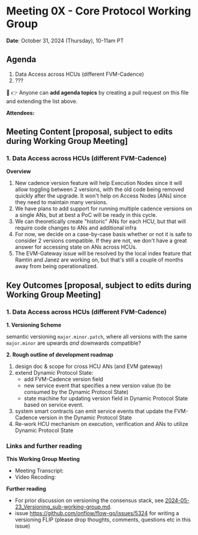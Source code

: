 # Meeting 0X - Core Protocol Working Group

**Date**: October 31, 2024 (Thursday), 10-11am PT

## Agenda
1. Data Access across HCUs (different FVM-Cadence) 
2. ???

:pencil: :point_right: Anyone can **add agenda topics** by creating a pull request on this file and extending the list above.


**Attendees:** 

## Meeting Content [proposal, subject to edits during Working Group Meeting]


### 1. Data Access across HCUs (different FVM-Cadence)

**Overview** 
1. New cadence version feature will help Execution Nodes since it will allow toggling between 2 versions,
   with the old code being removed quickly after the upgrade. It won't help on Access Nodes [ANs] since they need to maintain many versions.
2. We have plans to add support for running multiple cadence versions on a single ANs, but at best a PoC will be ready in this cycle.
3. We can theoretically create "historic" ANs for each HCU, but that will require code changes to ANs and additional infra
4. For now, we decide on a case-by-case basis whether or not it is safe to consider 2 versions compatible.
   If they are not, we don't have a great answer for accessing state on ANs across HCUs.
5. The EVM-Gateway issue will be resolved by the local index feature that Ramtin and Janez are working on, but that's still a couple of months away from being operationalized.


## Key Outcomes [proposal, subject to edits during Working Group Meeting]

### 1. Data Access across HCUs (different FVM-Cadence)

**1. Versioning Scheme**

semantic versioning `major.minor.patch`, where all versions with the same `major.minor` are upwards _and_ downwards compatible? 


**2. Rough outline of development roadmap**

1. design doc & scope for cross HCU ANs (and EVM gateway)
2. extend Dynamic Protocol State:
   - add FVM-Cadence version field
   - new service event that specifies a new version value (to be consumed by the Dynamic Protocol State) 
   - state machine for updating version field in Dynamic Protocol State based on service event.
3. system smart contracts can emit service events that update the FVM-Cadence version in the Dynamic Protocol State
4. Re-work HCU mechanism on execution, verification and ANs to utilize Dynamic Protocol State


### Links and further reading

**This Working Group Meeting**
- Meeting Transcript: [<file name>](./yyyy-mm-dd_transcript.md)
- Video Recoding: [<file name>](https://drive.google.com/drive/u/0/folders/1WMECJSa-ySSNvcuPFhFn8d7m8dAXL6b7)

**Further reading**
- For prior discussion on versioning the consensus stack, see [2024-05-23_Versioning_sub-working-group.md](./2024-05-23_Versioning_sub-working-group.md).
- issue https://github.com/onflow/flow-go/issues/5324 for writing a versioning FLIP (please drop thoughts, comments, questions etc in this issue)